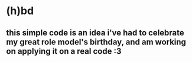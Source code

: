 # (h)bd

## this simple code is an idea i've had to celebrate my great role model's birthday, and am working on applying it on a real code :3

